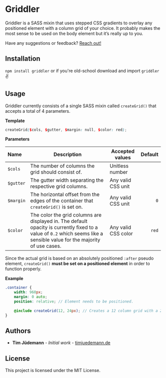 # Griddler

Griddler is a SASS mixin that uses stepped CSS gradients to overlay any positioned element with a column grid of your choice. It probably makes the most sense to be used on the body element but it’s really up to you. 

Have any suggestions or feedback? [Reach out!](mailto:mail@timjuedemann.de)

## Installation
`npm install griddler` or if you're old-school download and import `griddler` ✌️

## Usage
Griddler currently consists of a single SASS mixin called `createGrid()` that accepts a total of 4 parameters.

**Template**

```scss
createGrid($cols, $gutter, $margin: null, $color: red);
```

**Parameters**

| Name | Description | Accepted values | Default |
|:---|---|---|---:|
| `$cols` | The number of columns the grid should consist of. | Unitless number| |
| `$gutter` | The gutter width separating the respective grid columns. | Any valid CSS unit | |
| `$margin` | The horizontal offset from the edges of the container that `createGrid()` is set on. | Any valid CSS unit | `0` |
| `$color` | The color the grid columns are displayed in. The default opacity is currently fixed to a value of `0.2` which seems like a sensible value for the majority of use cases. | Any valid CSS color | `red` |

Since the actual grid is based on an absolutely positioned `:after` pseudo element, `createGrid()` **must be set on a positioned element** in order to function properly.

**Example**

```scss
.container {
	width: 960px;
	margin: 0 auto;
	position: relative; // Element needs to be positioned.
	
	@include createGrid(12, 24px); // Creates a 12 column grid with a 24px gutter.
}
```


## Authors

* **Tim Jüdemann** - *Initial work* - [timjuedemann.de](http://timjuedemann.de/)

## License

This project is licensed under the MIT License.
